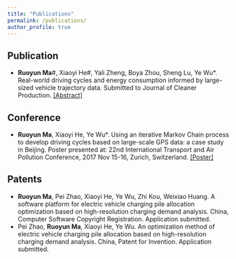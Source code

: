 ```yaml
---
title: "Publications"
permalink: /publications/
author_profile: true
---
```


**Publication**
-----
* **Ruoyun Ma**#, Xiaoyi He#, Yali Zheng, Boya Zhou, Sheng Lu, Ye Wu*. Real-world driving cycles and energy consumption informed by large-sized vehicle trajectory data. Submitted to Journal of Cleaner Production. [[Abstract]](../files/paperAbstract4.0.pdf)

**Conference**
-----
* **Ruoyun Ma**, Xiaoyi He, Ye Wu*.  Using an iterative Markov Chain process to develop driving cycles based on large-scale GPS data: a case study in Beijing. Poster presented at: 22nd International Transport and Air Pollution Conference, 2017 Nov 15-16, Zurich, Switzerland. [[Poster]](../files/TAPposter－MRY4.0.pdf)

**Patents**
-----
* **Ruoyun Ma**, Pei Zhao, Xiaoyi He, Ye Wu, Zhi Kou, Weixiao Huang. A software platform for electric vehicle charging pile allocation optimization based on high-resolution charging demand analysis. China, Computer Software Copyright Registration. Application submitted.
* Pei Zhao, **Ruoyun Ma**, Xiaoyi He, Ye Wu. An optimization method of electric vehicle charging pile allocation based on high-resolution charging demand analysis. China, Patent for Invention. Application submitted.
